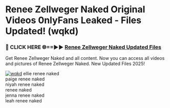 # Renee Zellweger Naked Original Videos 0nlyFans Leaked - Files Updated! (wqkd)

<h3>🔴 CLICK HERE 🌐==►► <a href="https://tinyurl.com/yckcrads" rel="nofollow">Renee Zellweger Naked Updated Files</a></h3>

Get Renee Zellweger Naked and all content. Now you can access all videos and pictures of Renee Zellweger Naked. New Updated Files 2025!

[![wqkd](https://i.imgur.com/hpKpOFt.gif)](https://tinyurl.com/yckcrads)
ellie renee naked<br>
paige renee naked<br>
niyah renee naked<br>
renee naked<br>
jenna renee naked<br>
leah renee naked